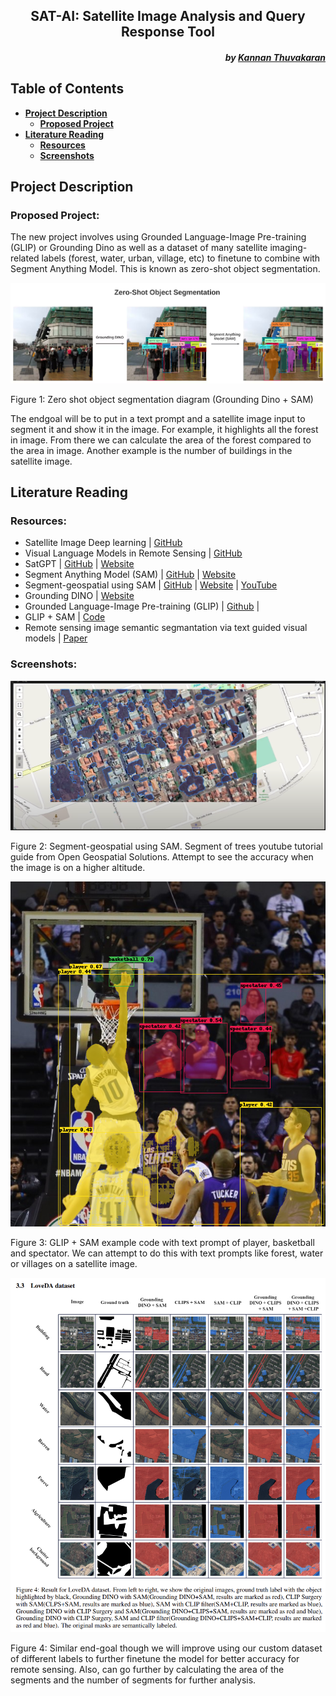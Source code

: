 <h2 align="center">SAT-AI: Satellite Image Analysis and Query Response Tool</h2>

<h5 align="right">by <a href="https://github.com/KannanThuvakaran">Kannan Thuvakaran</a>


## Table of Contents

- **[Project Description](#project-description)**
    - **[Proposed Project](#proposed-project)**
- **[Literature Reading](#literature-reading)**
    - **[Resources](#resources)**
    - **[Screenshots](#screenshots)**

## Project Description 

### Proposed Project:

The new project involves using Grounded Language-Image Pre-training (GLIP) or Grounding Dino as well as a dataset of many satellite imaging-related labels (forest, water, urban, village, etc) to finetune to combine with Segment Anything Model. This is known as zero-shot object segmentation.

![alt text](images/image1.png)

Figure 1: Zero shot object segmentation diagram (Grounding Dino + SAM)

The endgoal will be to put in a text prompt and a satellite image input to segment it and show it in the image. For example, it highlights all the forest in image. From there we can calculate the area of the forest compared to the area in image. Another example is the number of buildings in the satellite image.

## Literature Reading

### Resources:
- Satellite Image Deep learning | [GitHub](https://github.com/satellite-image-deep-learning)
- Visual Language Models in Remote Sensing | [GitHub](https://github.com/lzw-lzw/awesome-remote-sensing-vision-language-models.git)
- SatGPT | [GitHub](https://github.com/lalligagger/satgpt.git) | [Website](https://satgpt.net/) 
- Segment Anything Model (SAM) | [GitHub](https://github.com/facebookresearch/segment-anything.git) | [Website](https://segment-anything.com/)
- Segment-geospatial using SAM | [GitHub](https://github.com/opengeos/segment-geospatial.git) | [Website](https://samgeo.gishub.org/examples/text_prompts_batch/) | [YouTube](https://www.youtube.com/watch?v=cSDvuv1zRos&ab_channel=OpenGeospatialSolutions)
- Grounding DINO | [Website](https://huggingface.co/docs/transformers/en/model_doc/grounding-dino)
- Grounded Language-Image Pre-training (GLIP) | [Github](https://github.com/microsoft/GLIP) |
- GLIP + SAM | [Code](https://colab.research.google.com/drive/1kfdizAJiD5_t-M6yFBB6t2vzGrYg8SJc#scrollTo=p2xul283jTt7)
- Remote sensing image semantic segmantation via text guided visual models | [Paper](https://arxiv.org/pdf/2304.10597)

### Screenshots:

![alt text](images/image2.png)

Figure 2: Segment-geospatial using SAM. Segment of trees youtube tutorial guide from Open Geospatial Solutions. Attempt to see the accuracy when the image is on a higher altitude.

![alt text](images/image3.png)

Figure 3: GLIP + SAM example code with text prompt of player, basketball and spectator. We can attempt to do this with text prompts like forest, water or villages on a satellite image.

![alt text](images/image4.png)

Figure 4: Similar end-goal though we will improve using our custom dataset of different labels to further finetune the model for better accuracy for remote sensing. Also, can go further by calculating the area of the segments and the number of segments for further analysis.
